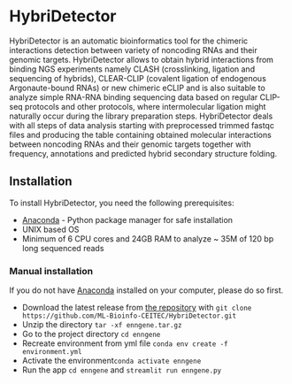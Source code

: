 # HybriDetector
HybriDetector is an automatic bioinformatics tool for the chimeric interactions detection between variety of noncoding RNAs and their genomic targets. HybriDetector allows to obtain hybrid interactions from binding NGS experiments namely CLASH (crosslinking, ligation and sequencing of hybrids), CLEAR-CLIP (covalent ligation of endogenous Argonaute-bound RNAs) or new chimeric eCLIP and is also suitable to analyze simple RNA-RNA binding sequencing data based on regular CLIP-seq protocols and other protocols, where intermolecular ligation might naturally occur during the library preparation steps. HybriDetector deals with all steps of data analysis starting with preprocessed trimmed fastqc files and producing the table containing obtained molecular interactions between noncoding RNAs and their genomic targets together with frequency, annotations and predicted hybrid secondary structure folding.     

## Installation
To install HybriDetector, you need the following prerequisites:
- [Anaconda](https://www.anaconda.com/products/individual) - Python package manager for safe installation 
- UNIX based OS
- Minimum of 6 CPU cores and 24GB RAM to analyze ~ 35M of 120 bp long sequenced reads

### Manual installation
If you do not have [Anaconda](https://www.anaconda.com/distribution/) installed on your computer, please do so first. 
- Download the latest release from [the repository](https://github.com/ML-Bioinfo-CEITEC/CLASH) with `git clone https://github.com/ML-Bioinfo-CEITEC/HybriDetector.git`
- Unzip the directory `tar -xf enngene.tar.gz`
- Go to the project directory `cd enngene`
- Recreate environment from yml file `conda env create -f environment.yml`
- Activate the environment`conda activate enngene`
- Run the app `cd enngene` and `streamlit run enngene.py`

